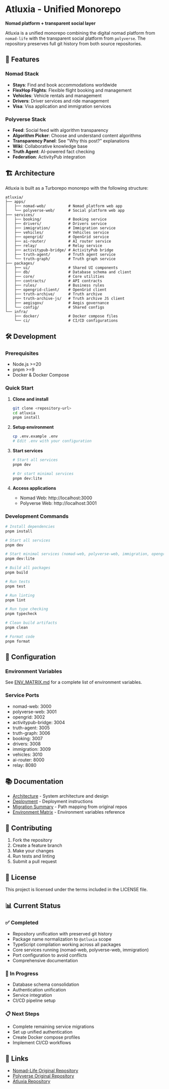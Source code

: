 # Atluxia - Unified Monorepo

**Nomad platform + transparent social layer**

Atluxia is a unified monorepo combining the digital nomad platform from `nomad-life` with the transparent social platform from `polyverse`. The repository preserves full git history from both source repositories.

## 🚀 Features

### Nomad Stack
- **Stays**: Find and book accommodations worldwide
- **FlexHop Flights**: Flexible flight booking and management
- **Vehicles**: Vehicle rentals and management
- **Drivers**: Driver services and ride management
- **Visa**: Visa application and immigration services

### Polyverse Stack
- **Feed**: Social feed with algorithm transparency
- **Algorithm Picker**: Choose and understand content algorithms
- **Transparency Panel**: See "Why this post?" explanations
- **Wiki**: Collaborative knowledge base
- **Truth Agent**: AI-powered fact checking
- **Federation**: ActivityPub integration

## 🏗️ Architecture

Atluxia is built as a Turborepo monorepo with the following structure:

```
atluxia/
├── apps/
│   ├── nomad-web/          # Nomad platform web app
│   └── polyverse-web/      # Social platform web app
├── services/
│   ├── booking/            # Booking service
│   ├── drivers/            # Drivers service
│   ├── immigration/        # Immigration service
│   ├── vehicles/           # Vehicles service
│   ├── opengrid/           # OpenGrid service
│   ├── ai-router/          # AI router service
│   ├── relay/              # Relay service
│   ├── activitypub-bridge/ # ActivityPub bridge
│   ├── truth-agent/        # Truth agent service
│   └── truth-graph/        # Truth graph service
├── packages/
│   ├── ui/                 # Shared UI components
│   ├── db/                 # Database schema and client
│   ├── core/               # Core utilities
│   ├── contracts/          # API contracts
│   ├── rules/              # Business rules
│   ├── opengrid-client/    # OpenGrid client
│   ├── truth-archive/      # Truth archive
│   ├── truth-archive-js/   # Truth archive JS client
│   ├── aegisgov/           # Aegis governance
│   └── config/             # Shared configs
└── infra/
    ├── docker/             # Docker compose files
    └── ci/                 # CI/CD configurations
```

## 🛠️ Development

### Prerequisites
- Node.js >=20
- pnpm >=9
- Docker & Docker Compose

### Quick Start

1. **Clone and install**
   ```bash
   git clone <repository-url>
   cd atluxia
   pnpm install
   ```

2. **Setup environment**
   ```bash
   cp .env.example .env
   # Edit .env with your configuration
   ```

3. **Start services**
   ```bash
   # Start all services
   pnpm dev
   
   # Or start minimal services
   pnpm dev:lite
   ```

4. **Access applications**
   - Nomad Web: http://localhost:3000
   - Polyverse Web: http://localhost:3001

### Development Commands

```bash
# Install dependencies
pnpm install

# Start all services
pnpm dev

# Start minimal services (nomad-web, polyverse-web, immigration, opengrid)
pnpm dev:lite

# Build all packages
pnpm build

# Run tests
pnpm test

# Run linting
pnpm lint

# Run type checking
pnpm typecheck

# Clean build artifacts
pnpm clean

# Format code
pnpm format
```

## 🔧 Configuration

### Environment Variables
See [ENV_MATRIX.md](./ENV_MATRIX.md) for a complete list of environment variables.

### Service Ports
- nomad-web: 3000
- polyverse-web: 3001
- opengrid: 3002
- activitypub-bridge: 3004
- truth-agent: 3005
- truth-graph: 3006
- booking: 3007
- drivers: 3008
- immigration: 3009
- vehicles: 3010
- ai-router: 8000
- relay: 8080

## 📚 Documentation

- [Architecture](./ARCHITECTURE.md) - System architecture and design
- [Deployment](./DEPLOY.md) - Deployment instructions
- [Migration Summary](./MIGRATION_SUMMARY.md) - Path mapping from original repos
- [Environment Matrix](./ENV_MATRIX.md) - Environment variables reference

## 🤝 Contributing

1. Fork the repository
2. Create a feature branch
3. Make your changes
4. Run tests and linting
5. Submit a pull request

## 📄 License

This project is licensed under the terms included in the LICENSE file.

## 📊 Current Status

### ✅ Completed
- Repository unification with preserved git history
- Package name normalization to `@atluxia` scope
- TypeScript compilation working across all packages
- Core services running (nomad-web, polyverse-web, immigration)
- Port configuration to avoid conflicts
- Comprehensive documentation

### 🔄 In Progress
- Database schema consolidation
- Authentication unification
- Service integration
- CI/CD pipeline setup

### 📋 Next Steps
- Complete remaining service migrations
- Set up unified authentication
- Create Docker compose profiles
- Implement CI/CD workflows

## 🔗 Links

- [Nomad-Life Original Repository](https://github.com/lxsolutions/nomad-life)
- [Polyverse Original Repository](https://github.com/lxsolutions/polyverse)
- [Atluxia Repository](https://github.com/lxsolutions/atluxia)
